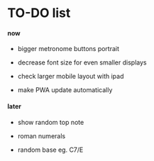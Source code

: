 # TO-DO list

#### now

- bigger metronome buttons portrait

- decrease font size for even smaller displays

- check larger mobile layout with ipad

- make PWA update automatically

#### later

- show random top note

- roman numerals

- random base eg. C7/E
